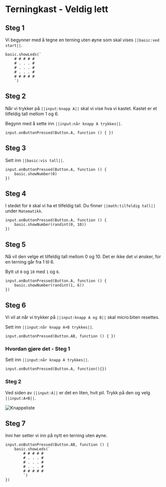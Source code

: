# Terningkast - Veldig lett

## Steg 1
Vi begynner med å tegne en terning uten øyne som skal vises ``||basic:ved start||``.

``` blocks
basic.showLeds(`
    # # # # #
    # . . . #
    # . . . #
    # . . . #
    # # # # #
    `)
```

## Steg 2
Når vi trykker på ``||input:knapp A||`` skal vi vise hva vi kastet. Kastet er et tilfeldig tall mellom 1 og 6.

Begynn med å sette inn ``||input:når knapp A trykkes||``.

``` blocks
input.onButtonPressed(Button.A, function () { })
```

## Steg 3
Sett inn ``||basic:vis tall||``.

``` blocks
input.onButtonPressed(Button.A, function () {
    basic.showNumber(0)
})
```

## Steg 4
I stedet for ``0``
skal vi ha et tilfeldig tall. Du finner ``||math:tilfeldig tall||``
under ``Matematikk``.

``` blocks
input.onButtonPressed(Button.A, function () {
    basic.showNumber(randint(0, 10))
})
```

## Steg 5
Nå vil den velge et tilfeldig tall mellom 0 og 10. Det er ikke det vi ønsker, for en terning går fra 1 til 6.

Bytt ut ``0``
og ``10``
med ``1``
og ``6``.

``` blocks
input.onButtonPressed(Button.A, function () {
    basic.showNumber(randint(1, 6))
})
```

## Steg 6
Vi vil at når vi trykker på ``||input:knapp A og B||`` skal micro:biten resettes.

Sett inn ``||input:når knapp A+B trykkes||``.

``` blocks
input.onButtonPressed(Button.AB, function () { })
```

### Hvordan gjøre det - Steg 1
Sett inn ``||input:når knapp A trykkes||``.

``` blocks
input.onButtonPressed(Button.A, function(){})
```

### Steg 2
Ved siden av ``||input:A||`` er det en liten, hvit pil. Trykk på den og velg ``||input:A+B||``.

![Knappeliste](https://isimagan.github.io/terningkast/AfL/KnappAB.png)

## Steg 7
Inni her setter vi inn på nytt en terning uten øyne.

``` blocks
input.onButtonPressed(Button.AB, function () {
    basic.showLeds(`
        # # # # #
        # . . . #
        # . . . #
        # . . . #
        # # # # #
        `)
})
```

